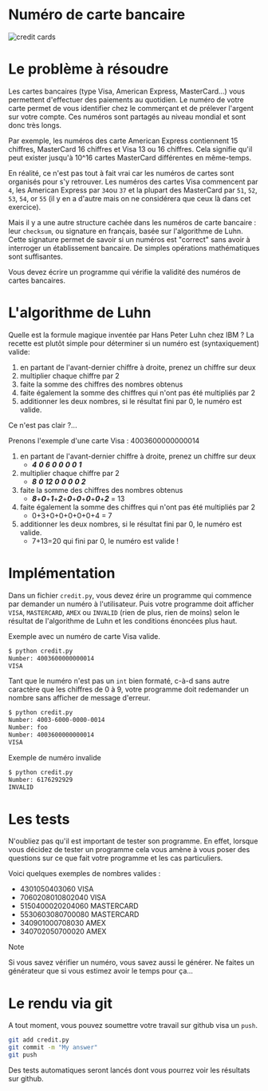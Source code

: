 # Numéro de carte bancaire

![credit cards](https://live.staticflickr.com/3372/3518120757_6f6d723b0e_n.jpg)

# Le problème à résoudre

Les cartes bancaires (type Visa, American Express, MasterCard...) vous permettent d'effectuer des paiements au quotidien.
Le numéro de votre carte permet de vous identifier chez le commerçant et de prélever l'argent sur votre compte.
Ces numéros sont partagés au niveau mondial et sont donc très longs.

Par exemple, les numéros des carte American Express contiennent 15 chiffres, MasterCard 16 chiffres et Visa 13 ou 16 chiffres.
Cela signifie qu'il peut exister jusqu'à 10^16 cartes MasterCard différentes en même-temps.

En réalité, ce n'est pas tout à fait vrai car les numéros de cartes sont organisés pour s'y retrouver.
Les numéros des cartes Visa commencent par `4`, les American Express par `34`ou `37` et la plupart des MasterCard par 
`51`, `52`, `53`, `54`, or `55` (il y en a d'autre mais on ne considérera que ceux là dans cet exercice).

Mais il y a une autre structure cachée dans les numéros de carte bancaire : leur `checksum`, ou signature en français,
basée sur l'algorithme de Luhn. Cette signature permet de savoir si un numéros est "correct" sans avoir à interroger 
un établissement bancaire. De simples opérations mathématiques sont suffisantes.

Vous devez écrire un programme qui vérifie la validité des numéros de cartes bancaires.

# L'algorithme de Luhn

Quelle est la formule magique inventée par Hans Peter Luhn chez IBM ? La recette est plutôt simple pour déterminer 
si un numéro est (syntaxiquement) valide:
1. en partant de l'avant-dernier chiffre à droite, prenez un chiffre sur deux
2. multiplier chaque chiffre par 2
3. faite la somme des chiffres des nombres obtenus
4. faite également la somme des chiffres qui n'ont pas été multipliés par 2
5. additionner les deux nombres, si le résultat fini par 0, le numéro est valide.

Ce n'est pas clair ?... 

Prenons l'exemple d'une carte Visa : 4003600000000014
1. en partant de l'avant-dernier chiffre à droite, prenez un chiffre sur deux
   - ***4*** ***0*** ***6*** ***0*** ***0*** ***0*** ***0*** ***1*** 
2. multiplier chaque chiffre par 2
   - ***8*** ***0*** ***12*** ***0*** ***0*** ***0*** ***0*** ***2***
3. faite la somme des chiffres des nombres obtenus
   - ***8***+***0***+***1***+***2***+***0***+***0***+***0***+***0***+***2*** = 13
4. faite également la somme des chiffres qui n'ont pas été multipliés par 2
   - 0+3+0+0+0+0+0+4 = 7
5. additionner les deux nombres, si le résultat fini par 0, le numéro est valide.
   - 7+13=20 qui fini par 0, le numéro est valide !

# Implémentation

Dans un fichier `credit.py`, vous devez érire un programme qui commence par demander un numéro à l'utilisateur. Puis votre programme doit afficher `VISA`, `MASTERCARD`, `AMEX` ou `INVALID` (rien de plus, rien de moins) selon le résultat de l'algorithme de Luhn et les conditions énoncées plus haut.

Exemple avec un numéro de carte Visa valide.
```bash
$ python credit.py
Number: 4003600000000014
VISA
```

Tant que le numéro n'est pas un `int` bien formaté, c-à-d sans autre caractère que les chiffres de 0 à 9, 
votre programme doit redemander un nombre sans afficher de message d'erreur.
```bash
$ python credit.py
Number: 4003-6000-0000-0014
Number: foo
Number: 4003600000000014
VISA
```

Exemple de numéro invalide
```bash
$ python credit.py
Number: 6176292929
INVALID
````

# Les tests

N'oubliez pas qu'il est important de tester son programme.
En effet, lorsque vous décidez de tester un programme cela vous amène à vous poser des questions
sur ce que fait votre programme et les cas particuliers.

Voici quelques exemples de nombres valides :
- 4301050403060 VISA
- 7060208010802040 VISA
- 5150400020204060 MASTERCARD
- 5530603080700080 MASTERCARD
- 340901000708030 AMEX
- 340702050700020 AMEX

> [!NOTE]
> Si vous savez vérifier un numéro, vous savez aussi le générer.
> Ne faites un générateur que si vous estimez avoir le temps pour ça...

# Le rendu via git
A tout moment, vous pouvez soumettre votre travail sur github visa un `push`.

```bash
git add credit.py
git commit -m "My answer"
git push
```

Des tests automatiques seront lancés dont vous pourrez voir les résultats sur github.
